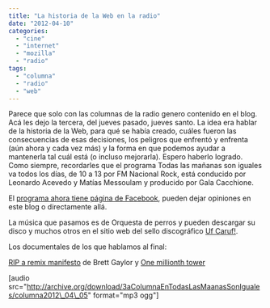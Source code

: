 ```yaml
---
title: "La historia de la Web en la radio"
date: "2012-04-10"
categories: 
  - "cine"
  - "internet"
  - "mozilla"
  - "radio"
tags: 
  - "columna"
  - "radio"
  - "web"
---
```


Parece que solo con las columnas de la radio genero contenido en el blog. Acá les dejo la tercera, del jueves pasado, jueves santo. La idea era hablar de la historia de la Web, para qué se había creado, cuáles fueron las consecuencias de esas decisiones, los peligros que enfrentó y enfrenta (aún ahora y cada vez más) y la forma en que podemos ayudar a mantenerla tal cuál está (o incluso mejorarla). Espero haberlo logrado. Como siempre, recordarles que el programa Todas las mañanas son iguales va todos los días, de 10 a 13 por FM Nacional Rock, está conducido por Leonardo Acevedo y Matías Messoulam y producido por Gala Cacchione.

El [programa ahora tiene página de Facebook](http://www.facebook.com/TodasLasMananasSonIguales "Página de Facebook del programa"), pueden dejar opiniones en este blog o directamente allá.

La música que pasamos es de Orquesta de perros y pueden descargar su disco y muchos otros en el sitio web del sello discográfico [Uf Caruf!](http://ufcaruf.com.ar/ "Sitio web del sello Uf caruf!").

Los documentales de los que hablamos al final:

[RIP a remix manifesto](http://ripremix.com/) de Brett Gaylor y [One millionth tower](http://www.wired.com/underwire/2011/11/one-millionth-tower/)

\[audio src="http://archive.org/download/3aColumnaEnTodasLasMaanasSonIguales/columna2012\_04\_05" format="mp3 ogg"\]
